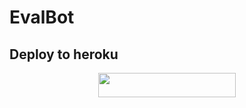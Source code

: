 # EvalBot

## Deploy to heroku
<p align="center"><a href="https://heroku.com/deploy?template=https://github.com/Ryomen-Sukuna/EvalBot"> <img src="https://img.shields.io/badge/Deploy%20To%20Heroku-blue?style=flat&logo=heroku" width="220" height="39"/></a></p>

